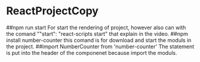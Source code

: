 # ReactProjectCopy

##npm run start
For start the rendering of project, however also can with the comand ""start": "react-scripts start" that explain
in the video.
##npm install number-counter
this comand is for download and start the moduls in the project.
##import NumberCounter from 'number-counter'
The statement is put into the header of the componenet because import the moduls.
